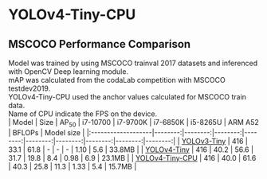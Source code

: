 # YOLOv4-Tiny-CPU 
## MSCOCO Performance Comparison   
Model was trained by using MSCOCO trainval 2017 datasets and inferenced with OpenCV Deep learning module.   
mAP was calculated from the codaLab competition with MSCOCO testdev2019.   
YOLOv4-Tiny-CPU used the anchor values calculated for MSCOCO train data.     
Name of CPU indicate the FPS on the device.   
| Model | Size | AP<sub>50</sub> | i7-10700 | i7-9700K | i7-6850K | i5-8265U | ARM A52 | BFLOPs | Model size |
|:-------------------|--------:|--------:|--------:|--------:|--------:|--------:|--------:|--------:|--------:|
| [YOLOv3-Tiny](https://pjreddie.com/darknet/yolo "pjreddie") | 416 | 33.1 | 61.8 | - | - | - | 1.10 | 5.6 | 33.8MB |
| [YOLOv4-Tiny](https://github.com/AlexeyAB/darknet "Alexey") | 416 | 40.2 | 56.6 | 31.7 | 19.8 | 8.4 | 0.98 | 6.9 | 23.1MB |
| [YOLOv4-Tiny-CPU](https://drive.google.com/file/d/11gbL1hE9IuXxsvblE91Ui4Q-1zHuULIf/view?usp=sharing) | 416 | 40.0 | 61.6 | 40.3 | 25.8 | 11.3 | 1.33 | 5.4 | 15.7MB |

